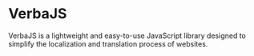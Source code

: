# VerbaJS
VerbaJS is a lightweight and easy-to-use JavaScript library designed to simplify the localization and translation process of websites.
